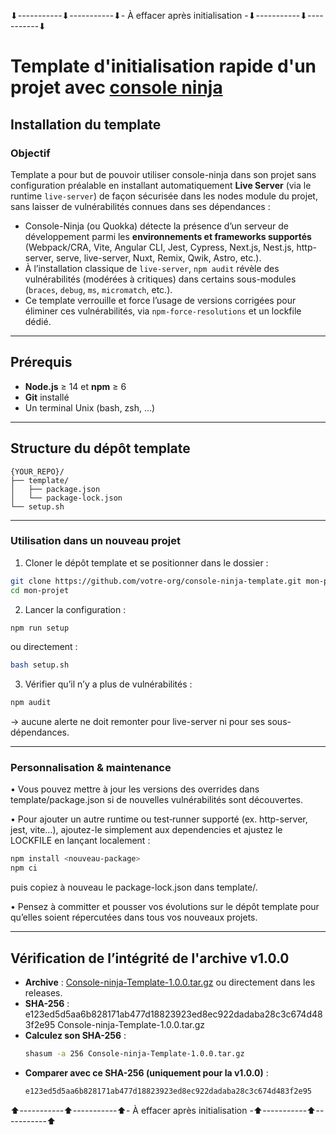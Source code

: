 ⬇︎-----------⬇︎-----------⬇︎- À effacer après initialisation -⬇︎-----------⬇︎-----------⬇︎

# Template d'initialisation rapide d'un projet avec [console ninja](https://console-ninja.com)

## Installation du template

### Objectif  
Template a pour but de pouvoir utiliser console-ninja dans son projet sans configuration préalable en installant automatiquement **Live Server** (via le runtime `live-server`) de façon sécurisée dans les nodes module du projet, sans laisser de vulnérabilités connues dans ses dépendances :

- Console-Ninja (ou Quokka) détecte la présence d’un serveur de développement parmi les **environnements et frameworks supportés** (Webpack/CRA, Vite, Angular CLI, Jest, Cypress, Next.js, Nest.js, http-server, serve, live-server, Nuxt, Remix, Qwik, Astro, etc.).
- À l’installation classique de `live-server`, `npm audit` révèle des vulnérabilités (modérées à critiques) dans certains sous-modules (`braces`, `debug`, `ms`, `micromatch`, etc.).  
- Ce template verrouille et force l’usage de versions corrigées pour éliminer ces vulnérabilités, via `npm-force-resolutions` et un lockfile dédié.

---

## Prérequis  
- **Node.js** ≥ 14 et **npm** ≥ 6  
- **Git** installé  
- Un terminal Unix (bash, zsh, …)

---

## Structure du dépôt template  
```text
{YOUR_REPO}/
├── template/
│   ├── package.json
│   └── package-lock.json
└── setup.sh
```

---

### Utilisation dans un nouveau projet

1.    Cloner le dépôt template et se positionner dans le dossier :
```bash 
git clone https://github.com/votre-org/console-ninja-template.git mon-projet
cd mon-projet
```
2.    Lancer la configuration :
```bash
npm run setup
```
  ou directement :
```bash
bash setup.sh
```
3.    Vérifier qu’il n’y a plus de vulnérabilités :
```bash
npm audit
```
→ aucune alerte ne doit remonter pour live-server ni pour ses sous-dépendances.

---

### Personnalisation & maintenance

 •    Vous pouvez mettre à jour les versions des overrides dans template/package.json si de nouvelles vulnérabilités sont découvertes.
  
 •    Pour ajouter un autre runtime ou test‐runner supporté (ex. http-server, jest, vite…), ajoutez-le simplement aux dependencies et ajustez le LOCKFILE en lançant localement :
```bash
npm install <nouveau-package>
npm ci
```
puis copiez à nouveau le package-lock.json dans template/.

 •    Pensez à committer et pousser vos évolutions sur le dépôt template pour qu’elles soient répercutées dans tous vos nouveaux projets.

 ---

 ## Vérification de l’intégrité de l'archive v1.0.0

- **Archive** : [Console-ninja-Template-1.0.0.tar.gz](https://github.com/Anthony-Faria-dos-santos/console-ninja-template/archive/refs/tags/v1.0.0.tar.gz) ou directement dans les releases.
- **SHA-256** : e123ed5d5aa6b828171ab477d18823923ed8ec922dadaba28c3c674d483f2e95  Console-ninja-Template-1.0.0.tar.gz
- **Calculez son SHA-256** :
   ```bash
   shasum -a 256 Console-ninja-Template-1.0.0.tar.gz
   ```
- **Comparer avec ce SHA-256 (uniquement pour la v1.0.0)** : 
    ```bash
    e123ed5d5aa6b828171ab477d18823923ed8ec922dadaba28c3c674d483f2e95
    ```



⬆︎-----------⬆︎-----------⬆︎- À effacer après initialisation -⬆︎-----------⬆︎-----------⬆︎
